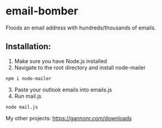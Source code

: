 # email-bomber
Floods an email address with hundreds/thousands of emails.

## Installation:

1. Make sure you have Node.js installed
2. Navigate to the root directory and install node-mailer
```
npm i node-mailer
```

3. Paste your outlook emails into emails.js
4. Run mail.js
```
node mail.js
```

My other projects: https://gannonr.com/downloads
